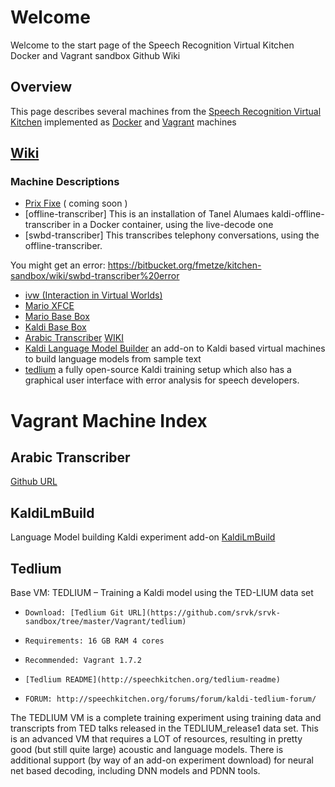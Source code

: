 # Welcome
Welcome to the start page of the Speech Recognition Virtual Kitchen Docker and Vagrant sandbox Github Wiki

## Overview
This page describes several machines from the [Speech Recognition Virtual Kitchen](http://speechkitchen.org) implemented as [Docker](https://docker.com) and [Vagrant](https://www.vagrantup.com/) machines

## [Wiki](https://github.com/srvk/srvk-sandbox/wiki/browse/VagrantMachines) ##

### Machine Descriptions
* [Prix Fixe]() ( coming soon )
* [offline-transcriber] This is an installation of Tanel Alumaes kaldi-offline-transcriber in a Docker container, using the live-decode one
* [swbd-transcriber] This transcribes telephony conversations, using the offline-transcriber.

You might get an error: https://bitbucket.org/fmetze/kitchen-sandbox/wiki/swbd-transcriber%20error 
* [ivw (Interaction in Virtual Worlds)](https://github.com/srvk/srvk-sandbox/tree/master/Vagrant/ivw)
* [Mario XFCE](https://github.com/srvk/srvk-sandbox/tree/master/Vagrant/Mario-XFCE)
* [Mario Base Box](https://github.com/srvk/srvk-sandbox/tree/master/Vagrant/Mario-base)
* [Kaldi Base Box](https://github.com/srvk/srvk-sandbox/tree/master/Vagrant/Mario-kaldi)
* [Arabic Transcriber](https://github.com/srvk/srvk-sandbox/tree/master/Vagrant/Arabic-transcriber)
 [WIKI](https://github.com/srvk/srvk-sandbox/wiki/ArabicTranscriber)
* [Kaldi Language Model Builder](https://github.com/srvk/srvk-sandbox/wiki/browse/VagrantMachines/KaldiLmBuild) an add-on to Kaldi based virtual machines to build language models from sample text
* [tedlium](https://github.com/srvk/srvk-sandbox/tree/master/Vagrant/tedlium) a fully open-source Kaldi training setup which also has a graphical user interface with error analysis for speech developers.

# Vagrant Machine Index #

## Arabic Transcriber ##
[Github URL](https://github.com/srvk/srvk-sandbox/tree/master/Vagrant/Arabic-transcriber)

## KaldiLmBuild ##
Language Model building Kaldi experiment add-on
[KaldiLmBuild](https://github.com/srvk/srvk-sandbox/wiki/Kaldi-Language-Model-Build)

## Tedlium ##

Base VM: TEDLIUM – Training a Kaldi model using the TED-LIUM data set

*     Download: [Tedlium Git URL](https://github.com/srvk/srvk-sandbox/tree/master/Vagrant/tedlium)
*     Requirements: 16 GB RAM 4 cores
*     Recommended: Vagrant 1.7.2
*     [Tedlium README](http://speechkitchen.org/tedlium-readme)
*     FORUM: http://speechkitchen.org/forums/forum/kaldi-tedlium-forum/

The TEDLIUM VM is a complete training experiment using training data and transcripts from TED talks released in the TEDLIUM_release1 data set. This is an advanced VM that requires a LOT of resources, resulting in pretty good (but still quite large) acoustic and language models. There is additional support (by way of an add-on experiment download) for neural net based decoding, including DNN models and PDNN tools.
